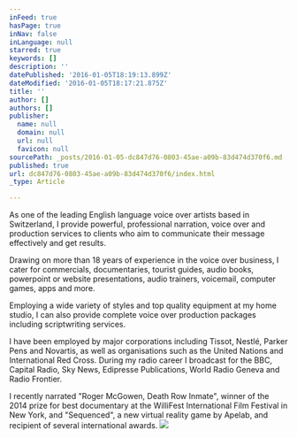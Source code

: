 ```yaml
---
inFeed: true
hasPage: true
inNav: false
inLanguage: null
starred: true
keywords: []
description: ''
datePublished: '2016-01-05T18:19:13.899Z'
dateModified: '2016-01-05T18:17:21.875Z'
title: ''
author: []
authors: []
publisher:
  name: null
  domain: null
  url: null
  favicon: null
sourcePath: _posts/2016-01-05-dc847d76-0803-45ae-a09b-83d474d370f6.md
published: true
url: dc847d76-0803-45ae-a09b-83d474d370f6/index.html
_type: Article

---
```

As one of the leading English language voice over artists based in Switzerland, I provide powerful, professional narration, voice over and production services to clients who aim to communicate their message effectively and get results.

Drawing on more than 18 years of experience in the voice over business, I cater for commercials, documentaries, tourist guides, audio books, powerpoint or website presentations, audio trainers, voicemail, computer games, apps and more. 

Employing a wide variety of styles and top quality equipment at my home studio, I can also provide complete voice over production packages including scriptwriting services.

I have been employed by major corporations including Tissot, Nestlé, Parker Pens and Novartis, as well as organisations such as the United Nations and International Red Cross. During my radio career I broadcast for the BBC, Capital Radio, Sky News, Edipresse Publications, World Radio Geneva and Radio Frontier.

I recently narrated "Roger McGowen, Death Row Inmate", winner of the 2014 prize for best documentary at the WilliFest International Film Festival in New York, and "Sequenced", a new virtual reality game by Apelab, and recipient of several international awards.  ![](https://the-grid-user-content.s3-us-west-2.amazonaws.com/e315f354-fcef-42e2-b797-daf7e1c7c23c.png)